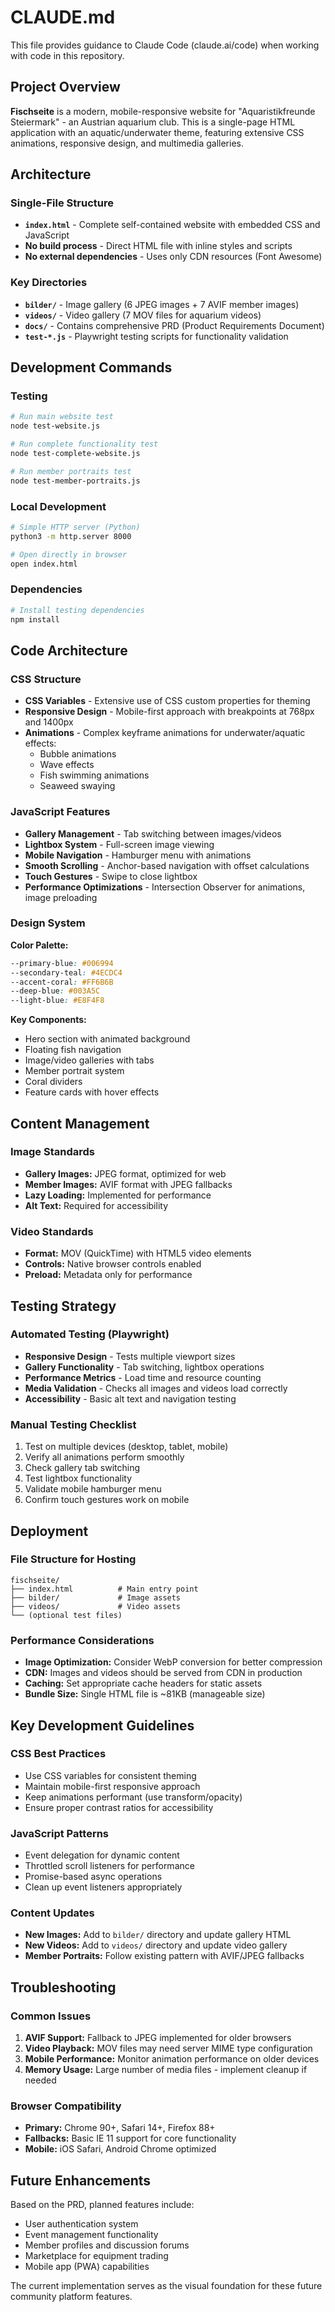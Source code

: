 # CLAUDE.md

This file provides guidance to Claude Code (claude.ai/code) when working with code in this repository.

## Project Overview

**Fischseite** is a modern, mobile-responsive website for "Aquaristikfreunde Steiermark" - an Austrian aquarium club. This is a single-page HTML application with an aquatic/underwater theme, featuring extensive CSS animations, responsive design, and multimedia galleries.

## Architecture

### Single-File Structure
- **`index.html`** - Complete self-contained website with embedded CSS and JavaScript
- **No build process** - Direct HTML file with inline styles and scripts
- **No external dependencies** - Uses only CDN resources (Font Awesome)

### Key Directories
- **`bilder/`** - Image gallery (6 JPEG images + 7 AVIF member images)
- **`videos/`** - Video gallery (7 MOV files for aquarium videos)
- **`docs/`** - Contains comprehensive PRD (Product Requirements Document)
- **`test-*.js`** - Playwright testing scripts for functionality validation

## Development Commands

### Testing
```bash
# Run main website test
node test-website.js

# Run complete functionality test
node test-complete-website.js

# Run member portraits test
node test-member-portraits.js
```

### Local Development
```bash
# Simple HTTP server (Python)
python3 -m http.server 8000

# Open directly in browser
open index.html
```

### Dependencies
```bash
# Install testing dependencies
npm install
```

## Code Architecture

### CSS Structure
- **CSS Variables** - Extensive use of CSS custom properties for theming
- **Responsive Design** - Mobile-first approach with breakpoints at 768px and 1400px
- **Animations** - Complex keyframe animations for underwater/aquatic effects:
  - Bubble animations
  - Wave effects
  - Fish swimming animations
  - Seaweed swaying

### JavaScript Features
- **Gallery Management** - Tab switching between images/videos
- **Lightbox System** - Full-screen image viewing
- **Mobile Navigation** - Hamburger menu with animations
- **Smooth Scrolling** - Anchor-based navigation with offset calculations
- **Touch Gestures** - Swipe to close lightbox
- **Performance Optimizations** - Intersection Observer for animations, image preloading

### Design System
**Color Palette:**
```css
--primary-blue: #006994
--secondary-teal: #4ECDC4
--accent-coral: #FF6B6B
--deep-blue: #003A5C
--light-blue: #E8F4F8
```

**Key Components:**
- Hero section with animated background
- Floating fish navigation
- Image/video galleries with tabs
- Member portrait system
- Coral dividers
- Feature cards with hover effects

## Content Management

### Image Standards
- **Gallery Images:** JPEG format, optimized for web
- **Member Images:** AVIF format with JPEG fallbacks
- **Lazy Loading:** Implemented for performance
- **Alt Text:** Required for accessibility

### Video Standards
- **Format:** MOV (QuickTime) with HTML5 video elements
- **Controls:** Native browser controls enabled
- **Preload:** Metadata only for performance

## Testing Strategy

### Automated Testing (Playwright)
- **Responsive Design** - Tests multiple viewport sizes
- **Gallery Functionality** - Tab switching, lightbox operations
- **Performance Metrics** - Load time and resource counting
- **Media Validation** - Checks all images and videos load correctly
- **Accessibility** - Basic alt text and navigation testing

### Manual Testing Checklist
1. Test on multiple devices (desktop, tablet, mobile)
2. Verify all animations perform smoothly
3. Check gallery tab switching
4. Test lightbox functionality
5. Validate mobile hamburger menu
6. Confirm touch gestures work on mobile

## Deployment

### File Structure for Hosting
```
fischseite/
├── index.html          # Main entry point
├── bilder/             # Image assets
├── videos/             # Video assets
└── (optional test files)
```

### Performance Considerations
- **Image Optimization:** Consider WebP conversion for better compression
- **CDN:** Images and videos should be served from CDN in production
- **Caching:** Set appropriate cache headers for static assets
- **Bundle Size:** Single HTML file is ~81KB (manageable size)

## Key Development Guidelines

### CSS Best Practices
- Use CSS variables for consistent theming
- Maintain mobile-first responsive approach
- Keep animations performant (use transform/opacity)
- Ensure proper contrast ratios for accessibility

### JavaScript Patterns
- Event delegation for dynamic content
- Throttled scroll listeners for performance
- Promise-based async operations
- Clean up event listeners appropriately

### Content Updates
- **New Images:** Add to `bilder/` directory and update gallery HTML
- **New Videos:** Add to `videos/` directory and update video gallery
- **Member Portraits:** Follow existing pattern with AVIF/JPEG fallbacks

## Troubleshooting

### Common Issues
1. **AVIF Support:** Fallback to JPEG implemented for older browsers
2. **Video Playback:** MOV files may need server MIME type configuration
3. **Mobile Performance:** Monitor animation performance on older devices
4. **Memory Usage:** Large number of media files - implement cleanup if needed

### Browser Compatibility
- **Primary:** Chrome 90+, Safari 14+, Firefox 88+
- **Fallbacks:** Basic IE 11 support for core functionality
- **Mobile:** iOS Safari, Android Chrome optimized

## Future Enhancements

Based on the PRD, planned features include:
- User authentication system
- Event management functionality
- Member profiles and discussion forums
- Marketplace for equipment trading
- Mobile app (PWA) capabilities

The current implementation serves as the visual foundation for these future community platform features.